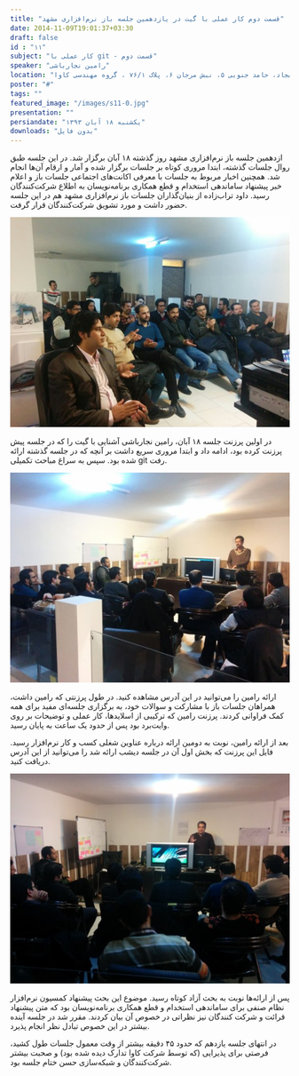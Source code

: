 ```yaml
---
title: "قسمت دوم کار عملی با گیت در یازدهمین جلسه باز نرم‌افزاری مشهد"
date: 2014-11-09T19:01:37+03:30
draft: false
id : "۱۱"
subject: "کار عملی با git - قسمت دوم"
speaker: "رامین نجارباشی"
location: "سجاد، حامد جنوبی ۵، نبش مرجان ۶، پلاک ۷۶/۱ ، گروه مهندسی کاوا"
poster: "#"
tags: ""
featured_image: "/images/s11-0.jpg"
presentation: ""
persiandate: "یکشنبه ۱۸ آبان ۱۳۹۳"
downloads: "بدون فایل"
---
```



ازدهمین جلسه باز نرم‌افزاری مشهد روز گذشته ۱۸ آبان برگزار شد. در این جلسه طبق روال جلسات گذشته، ابتدا مروری کوتاه بر جلسات برگزار شده و آمار و ارقام آن‌ها انجام شد. همچنین اخبار مربوط به جلسات با معرفی اکانت‌های اجتماعی جلسات باز و اعلام خبر پیشنهاد ساماندهی استخدام و قطع همکاری برنامه‌نویسان به اطلاع شرکت‌کنندگان رسید. داود تراب‌زاده از بنیان‌گذاران جلسات باز نرم‌افزاری مشهد هم در این جلسه حضور داشت و مورد تشویق شرکت‌کنندگان قرار گرفت.

![](/images/s11-0.jpg)

در اولین پرزنت جلسه ۱۸ آبان، رامین نجارباشی آشنایی با گیت را که در جلسه پیش پرزنت کرده بود، ادامه داد و ابتدا مروری سریع داشت بر آنچه که در جلسه گذشته ارائه شده بود. سپس به سراغ مباحث تکمیلی git‌ رفت.

![](/images/s11-2.jpg)

ارائه رامین را می‌توانید در این آدرس مشاهده کنید. در طول پرزنتی که رامین داشت، همراهان جلسات باز با مشارکت و سوالات خود، به برگزاری جلسه‌ای مفید برای همه کمک فراوانی کردند. پرزنت رامین که ترکیبی از اسلایدها، کار عملی و توضیحات بر روی وایت‌برد بود پس از حدود یک ساعت به پایان رسید.

بعد از ارائه رامین، نوبت به دومین ارائه درباره عناوین شغلی کسب و کار نرم‌افزار رسید. فایل این پرزنت که بخش اول آن در جلسه دیشب ارائه شد را می‌توانید از این آدرس دریافت کنید. 

![](/images/s11-1.jpg)


پس از ارائه‌ها نوبت به بحث آزاد کوتاه رسید. موضوع این بحث پیشنهاد کمسیون نرم‌افزار نظام صنفی برای ساماندهی استخدام و قطع همکاری برنامه‌نویسان بود که متن پیشنهاد قرائت و شرکت کنندگان نیز نظراتی در خصوص آن بیان کردند. مقرر شد در جلسه آینده بیشتر در این خصوص تبادل نظر انجام پذیرد.

در انتهای جلسه یازدهم که حدود ۴۵ دقیقه بیشتر از وقت معمول جلسات طول کشید، فرصتی برای پذیرایی (که توسط شرکت کاوا تدارک دیده شده بود) و صحبت بیشتر شرکت‌کنندگان و شبکه‌سازی حسن ختام جلسه بود.